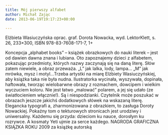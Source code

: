 ```yaml
---
title: Mój pierwszy alfabet
author: Michał Zając
date: 2013-06-19T19:17:23+00:00

---
```

 

Elżbieta Wasiuczyńska oprac. graf. Dorota Nowacka, wyd. LektorKlett, s. 26, 233&#215;300, ISBN 978-83-7608-171-7, 1+


  Koncepcja „alphabet books” – książek obrazkowych do nauki literek – jest od dawien dawna znana i lubiana. Oto zapoznajemy dzieci z alfabetem, pokazując przedmioty, których nazwy zaczynają się na daną literę. Słów zatem niewiele, a obraz przeważa. „L” jak lalka, lody, lampa… „M” jak mrówka, mysz i motyl…Trzeba artystki na miarę Elżbiety Wasiuczyńskiej, aby książka taka nie była nudna. Ilustratorka wycinała, wyszywała, dopinała, haftowała, tworząc wielobarwne obrazy z rozmachem, dowcipem i wielkim wyczuciem koloru. Nie jest łatwo „malować” polarem, a jej się udało (ze światłocieniem włącznie!). Są i niespodzianki. Czytelnik może poszukać w obrazach jeszcze jakichś dodatkowych słówek na wskazaną literę. Elegancka typografi a, zharmonizowana z obrazkiem, to zasługa Doroty Nowackiej. Pokaźny tom o tekturowych stronicach jest urodziwy i uniwersalny. Każdemu się przyda: dzieciom ku nauce, dorosłym ku rozrywce. A kosmaty Yeti ujmie za serce każdego.
NAGRODA GRAFICZNA KSIĄZKA ROKU 2009 za książkę autorską
